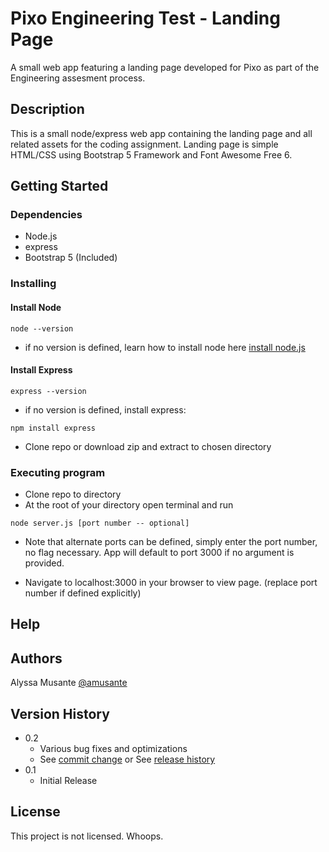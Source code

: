 # Pixo Engineering Test - Landing Page

A small web app featuring a landing page developed for Pixo as part of the Engineering assesment process.

## Description

This is a small node/express web app containing the landing page and all related assets for the coding assignment. Landing page is simple HTML/CSS using Bootstrap 5 Framework and Font Awesome Free 6.

## Getting Started

### Dependencies

* Node.js
* express
* Bootstrap 5 (Included)

### Installing

#### Install Node 
```
node --version
```
* if no version is defined, learn how to install node here [install node.js](https://nodejs.dev/learn/how-to-install-nodejs)

#### Install Express
```
express --version
```
* if no version is defined, install express:
```
npm install express
```

* Clone repo or download zip and extract to chosen directory

### Executing program

* Clone repo to directory
* At the root of your directory open terminal and run
```
node server.js [port number -- optional]
```
* Note that alternate ports can be defined, simply enter the port number, no flag necessary. App will default to port 3000 if no argument is provided.

* Navigate to localhost:3000 in your browser to view page. (replace port number if defined explicitly)

## Help



## Authors

Alyssa Musante
[@amusante](https://github.com/amusante)

## Version History

* 0.2
    * Various bug fixes and optimizations
    * See [commit change]() or See [release history]()
* 0.1
    * Initial Release

## License

This project is not licensed. Whoops.